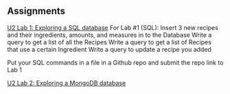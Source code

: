 ## Assignments

[U2 Lab 1: Exploring a SQL database](https://skilledkc.valor.training/mod/assign/view.php?id=11655)
For Lab #1 (SQL):
Insert 3 new recipes and their ingredients, amounts, and measures in to the Database
Write a query to get a list of all the Recipes
Write a query to get a list of Recipes that use a certain Ingredient
Write a query to update a recipe you added
		
Put your SQL commands in a file in a Github repo and submit the repo link to Lab 1

[U2 Lab 2: Exploring a MongoDB database](https://skilledkc.valor.training/mod/assign/view.php?id=11657)


